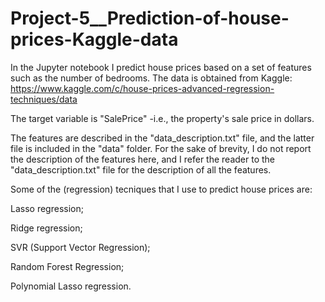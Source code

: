 # Project-5__Prediction-of-house-prices-Kaggle-data

In the Jupyter notebook I predict house prices based on a set of features such as the number of bedrooms. The data is obtained from Kaggle: https://www.kaggle.com/c/house-prices-advanced-regression-techniques/data

The target variable is "SalePrice" -i.e., the property's sale price in dollars. 

The features are described in the "data_description.txt" file, and the latter file is included in the "data" folder. For the sake of brevity, I do not report the description of the features here, and I refer the reader to the "data_description.txt" file for the description of all the features.

Some of the (regression) tecniques that I use to predict house prices are:

Lasso regression;

Ridge regression;

SVR (Support Vector Regression);

Random Forest Regression;

Polynomial Lasso regression. 
